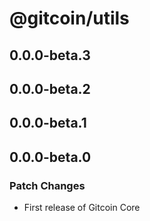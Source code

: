 # @gitcoin/utils

## 0.0.0-beta.3

## 0.0.0-beta.2

## 0.0.0-beta.1

## 0.0.0-beta.0

### Patch Changes

- First release of Gitcoin Core
